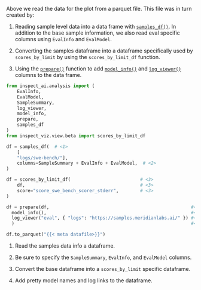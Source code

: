 Above we read the data for the plot from a parquet file. This file was in turn created by:

1. Reading sample level data into a data frame with [`samples_df()`](https://inspect.aisi.org.uk/reference/inspect_ai.analysis.html#evals_df). In addition to the base sample information, we also read eval specific columns using `EvalInfo` and `EvalModel`.

2. Converting the samples dataframe into a dataframe specifically used by `scores_by_limit` by using the `scores_by_limit_df` function.

3. Using the [`prepare()`](https://inspect.aisi.org.uk/reference/inspect_ai.analysis.html#prepare) function to add [`model_info()`](https://inspect.aisi.org.uk/reference/inspect_ai.analysis.html#model_info) and [`log_viewer()`](https://inspect.aisi.org.uk/reference/inspect_ai.analysis.html#model_info) columns to the data frame.

```python
from inspect_ai.analysis import (
    EvalInfo,
    EvalModel,
    SampleSummary,
    log_viewer,
    model_info,
    prepare,
    samples_df
)
from inspect_viz.view.beta import scores_by_limit_df

df = samples_df(  # <1>
    [
    "logs/swe-bench/"],
    columns=SampleSummary + EvalInfo + EvalModel,  # <2>
)

df = scores_by_limit_df(                          # <3>
    df,                                           # <3>
    score="score_swe_bench_scorer_stderr",        # <3>
)

df = prepare(df,                                                     #<4>
  model_info(),                                                      #<4>
  log_viewer("eval", { "logs": "https://samples.meridianlabs.ai/" }) #<4>
  )                                                                  #<4>

df.to_parquet("{{< meta datafile>}}")
```

1. Read the samples data info a dataframe.

2. Be sure to specify the `SampleSummary`, `EvalInfo`, and `EvalModel` columns.

3. Convert the base dataframe into a `scores_by_limit` specific dataframe.

4. Add pretty model names and log links to the dataframe.


